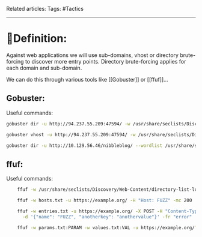 Related articles:
Tags: #Tactics

---

# 📕Definition:
Against web applications we will use sub-domains, vhost or directory brute-forcing to discover more entry points. 
Directory brute-forcing applies for each domain and sub-domain.

We can do this through various tools like [[Gobuster]] or [[ffuf]]...

## Gobuster:

Useful commands: 
```bash
gobuster dir -u http://94.237.55.209:47594/ -w /usr/share/seclists/Discovery/Web-Content/directory-list-lowercase-2.3-medium.txt --exclude-length 400-600 -t 50
```
```bash
gobuster vhost -u http://94.237.55.209:47594/ -w /usr/share/seclists/Discovery/DNS/subdomains-top1million-110000.txt --append-domain --exclude-length 260-303 -t 50
```
```bash
gobuster dir -u http://10.129.56.46/nibbleblog/ --wordlist /usr/share/seclists/Discovery/Web-Content/common.txt
```

## ffuf:

Useful commands:
```bash
    ffuf -w /usr/share/seclists/Discovery/Web-Content/directory-list-lowercase-2.3-medium.txt -u https://2million.htb/FUZZ -mc all -fs 42 -c -v
```

```bash
    ffuf -w hosts.txt -u https://example.org/ -H "Host: FUZZ" -mc 200
```

```bash
    ffuf -w entries.txt -u https://example.org/ -X POST -H "Content-Type: application/json" \
      -d '{"name": "FUZZ", "anotherkey": "anothervalue"}' -fr "error"
```

```bash
    ffuf -w params.txt:PARAM -w values.txt:VAL -u https://example.org/?PARAM=VAL -mr "VAL" -c
```
